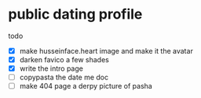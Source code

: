 # public dating profile

todo

- [x] make husseinface.heart image and make it the avatar
- [x] darken favico a few shades
- [x] write the intro page
- [ ] copypasta the date me doc
- [ ] make 404 page a derpy picture of pasha
